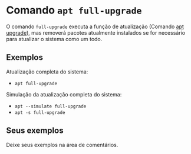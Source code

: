 # Comando `apt full-upgrade`

O comando `full-upgrade` executa a função de atualização (Comando [apt upgrade](upgrade.md)), mas removerá pacotes atualmente instalados se for necessário para atualizar o sistema como um todo.

## Exemplos

Atualização completa do sistema:

- `apt full-upgrade`

Simulação da atualização completa do sistema:

- `apt --simulate full-upgrade`
- `apt -s full-upgrade`

## Seus exemplos

Deixe seus exemplos na área de comentários.